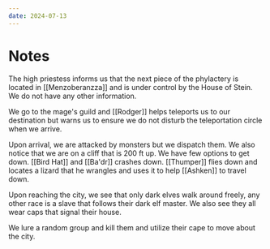 ```yaml
---
date: 2024-07-13
---
```


# Notes

The high priestess informs us that the next piece of the phylactery is located in [[Menzoberanzza]] and is under control by the House of Stein. We do not have any other information.

We go to the mage's guild and [[Rodger]] helps teleports us to our destination but warns us to ensure we do not disturb the teleportation circle when we arrive.

Upon arrival, we are attacked by monsters but we dispatch them. We also notice that we are on a cliff that is 200 ft up. We have few options to get down. [[Bird Hat]] and [[Ba'dr]] crashes down. [[Thumper]] flies down and locates a lizard that he wrangles and uses it to help [[Ashken]] to travel down.

Upon reaching the city, we see that only dark elves walk around freely, any other race is a slave that follows their dark elf master. We also see they all wear caps that signal their house.

We lure a random group and kill them and utilize their cape to move about the city.